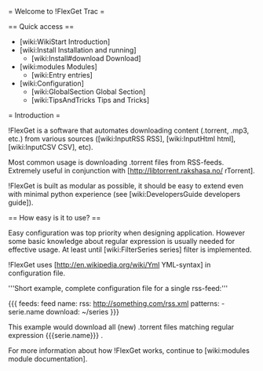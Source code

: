 = Welcome to !FlexGet Trac =


== Quick access ==

 * [wiki:WikiStart Introduction]
 * [wiki:Install Installation and running]
   * [wiki:Install#download Download]
 * [wiki:modules Modules]
   * [wiki:Entry entries]
 * [wiki:Configuration]
   * [wiki:GlobalSection Global Section]
   * [wiki:TipsAndTricks Tips and Tricks]

= Introduction =

!FlexGet is a software that automates downloading content (.torrent, .mp3, etc.) from various 
sources ([wiki:InputRSS RSS], [wiki:InputHtml html], [wiki:InputCSV CSV], etc). 

Most common usage is downloading .torrent files from RSS-feeds. Extremely useful in conjunction with [http://libtorrent.rakshasa.no/ rTorrent].

!FlexGet is built as modular as possible, it should be easy to extend even with minimal python experience (see [wiki:DevelopersGuide developers guide]).

== How easy is it to use? ==

Easy configuration was top priority when designing application. However some basic knowledge 
about regular expression is usually needed for effective usage. At least until [wiki:FilterSeries series] filter is implemented.

!FlexGet uses [http://en.wikipedia.org/wiki/Yml YML-syntax] in configuration file.

'''Short example, complete configuration file for a single rss-feed:'''

{{{
feeds:
  feed name:
    rss: http://something.com/rss.xml
    patterns:
      - serie.name
    download: ~/series
}}}

This example would download all (new) .torrent files matching regular expression {{{serie.name}}} .

For more information about how !FlexGet works, continue to [wiki:modules module documentation].
